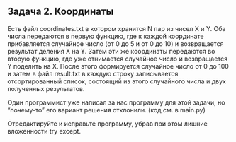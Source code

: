 ## Задача 2. Координаты
Есть файл coordinates.txt в котором хранится N пар из чисел X и Y. Оба числа передаются в первую функцию, где к каждой координате прибавляется случайное число (от 0 до 5 и от 0 до 10) и 
возвращается результат деления X на Y. Затем эти же координаты передаются во вторую функцию, где уже отнимается случайное число и возвращается Y поделить на X.
После этого формируется случайное число от 0 до 100 и затем в файл result.txt в каждую строку записывается отсортированный список, 
состоящий из этого случайного числа и двух полученных результатов.

Один программист уже написал за нас программу для этой задачи, но “почему-то” его вариант решения отклонили. (код см. в main.py)

Отредактируйте и исправьте программу, убрав при этом лишние вложенности try except.
